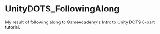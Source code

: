 # UnityDOTS_FollowingAlong
 My result of following along to GameAcademy's Intro to Unity DOTS 6-part tutorial.
